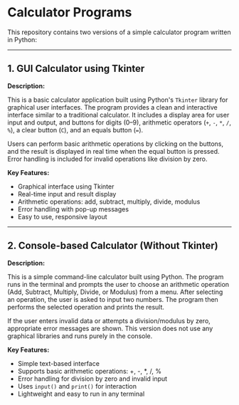# Calculator Programs

This repository contains two versions of a simple calculator program written in Python:

---

## 1. GUI Calculator using Tkinter

**Description:**

This is a basic calculator application built using Python's `Tkinter` library for graphical user interfaces. The program provides a clean and interactive interface similar to a traditional calculator. It includes a display area for user input and output, and buttons for digits (0–9), arithmetic operators (`+`, `-`, `*`, `/`, `%`), a clear button (`C`), and an equals button (`=`).

Users can perform basic arithmetic operations by clicking on the buttons, and the result is displayed in real time when the equal button is pressed. Error handling is included for invalid operations like division by zero.

**Key Features:**
- Graphical interface using Tkinter
- Real-time input and result display
- Arithmetic operations: add, subtract, multiply, divide, modulus
- Error handling with pop-up messages
- Easy to use, responsive layout

---

## 2. Console-based Calculator (Without Tkinter)

**Description:**

This is a simple command-line calculator built using Python. The program runs in the terminal and prompts the user to choose an arithmetic operation (Add, Subtract, Multiply, Divide, or Modulus) from a menu. After selecting an operation, the user is asked to input two numbers. The program then performs the selected operation and prints the result.

If the user enters invalid data or attempts a division/modulus by zero, appropriate error messages are shown. This version does not use any graphical libraries and runs purely in the console.

**Key Features:**
- Simple text-based interface
- Supports basic arithmetic operations: +, -, *, /, %
- Error handling for division by zero and invalid input
- Uses `input()` and `print()` for interaction
- Lightweight and easy to run in any terminal
